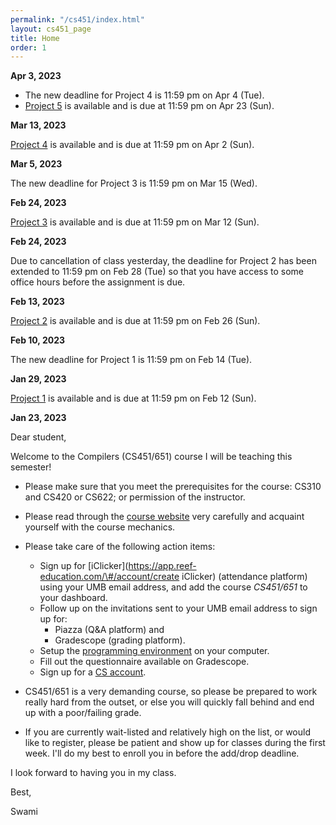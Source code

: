 ```yaml
---
permalink: "/cs451/index.html"
layout: cs451_page
title: Home
order: 1
---
```


**Apr 3, 2023**

- The new deadline for Project 4 is 11:59 pm on Apr 4 (Tue).
- [Project 5](projects.html) is available and is due at 11:59 pm on Apr 23 (Sun).

**Mar 13, 2023**

[Project 4](projects.html) is available and is due at 11:59 pm on Apr 2 (Sun).

**Mar 5, 2023**

The new deadline for Project 3 is 11:59 pm on Mar 15 (Wed).

**Feb 24, 2023**

[Project 3](projects.html) is available and is due at 11:59 pm on Mar 12 (Sun).

**Feb 24, 2023**

Due to cancellation of class yesterday, the deadline for Project 2 has been extended to
11:59 pm on Feb 28 (Tue) so that you have access to some office hours before the assignment
is due.

**Feb 13, 2023**

[Project 2](projects.html) is available and is due at 11:59 pm on Feb 26 (Sun).

**Feb 10, 2023**

The new deadline for Project 1 is 11:59 pm on Feb 14 (Tue).

**Jan 29, 2023**

[Project 1](projects.html) is available and is due at 11:59 pm on Feb 12 (Sun).

**Jan 23, 2023**

Dear student,

Welcome to the Compilers (CS451/651) course I will be teaching this semester!

- Please make sure that you meet the prerequisites for the course: CS310 and CS420 or CS622; or permission of the instructor. 

- Please read through the [course website](/cs451/) very carefully and acquaint yourself with the course mechanics.

- Please take care of the following action items:
  - Sign up for [iClicker](https://app.reef-education.com/\#/account/create iClicker) (attendance platform) using your UMB email address, and add the course *CS451/651* to your dashboard.
  - Follow up on the invitations sent to your UMB email address to sign up for:
      - Piazza (Q&A platform) and
      - Gradescope (grading platform).
  - Setup the [programming environment](https://www.cs.umb.edu/~siyer/teaching/cs451/cc_programming_environment_setup.pdf) on your computer.
  - Fill out the questionnaire available on Gradescope.
  - Sign up for a [CS account](course_info.html#cs_account).

- CS451/651 is a very demanding course, so please be prepared to work really hard from the outset, or else you will quickly fall behind and end up with a poor/failing grade.

- If you are currently wait-listed and relatively high on the list, or would like to register, please be patient and show up for classes during the first week. I'll do my best to enroll you in before the add/drop deadline.

I look forward to having you in my class.

Best,

Swami